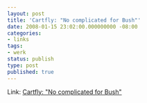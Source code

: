 ```yaml
---
layout: post
title: 'Cartfly: "No complicated for Bush"'
date: 2008-01-15 23:02:00.000000000 -08:00
categories:
- links
tags:
- werk
status: publish
type: post
published: true
---
```

Link: <a href="http://translate.google.com/translate?hl=en&sl=ar&u=http://www.nithar.com/2007/08/24/cartfly/&sa=X&oi=translate&resnum=4&ct=result&prev=/search%3Fq%3Dcartfly%26start%3D70%26hl%3Den%26safe%3Doff%26client%3Dsafari%26rls%3Den%26sa%3DN">Cartfly: "No complicated for Bush"</a>
